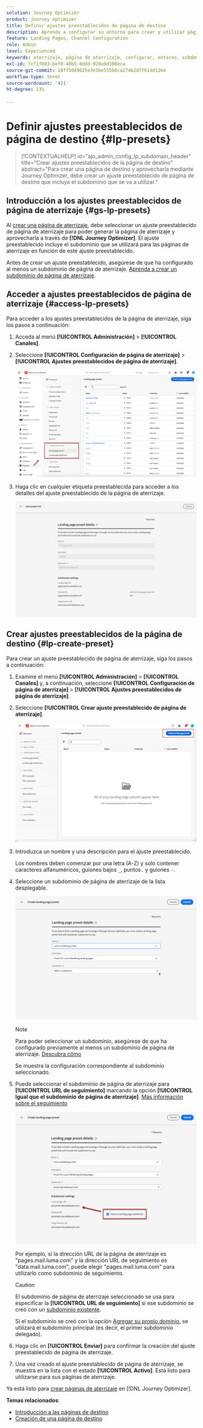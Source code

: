 ```yaml
---
solution: Journey Optimizer
product: journey optimizer
title: Definir ajustes preestablecidos de página de destino
description: Aprenda a configurar su entorno para crear y utilizar páginas de aterrizaje con Journey Optimizer
feature: Landing Pages, Channel Configuration
role: Admin
level: Experienced
keywords: aterrizaje, página de aterrizaje, configurar, entorno, subdominio, ajustes preestablecidos
exl-id: 7cf1f083-bef0-40b5-8ddd-920a9d108eca
source-git-commit: 18ff50d9625e3e5be555b6ca274b2d7f61dd126e
workflow-type: tm+mt
source-wordcount: '411'
ht-degree: 13%

---
```


# Definir ajustes preestablecidos de página de destino {#lp-presets}

>[!CONTEXTUALHELP]
>id="ajo_admin_config_lp_subdomain_header"
>title="Crear ajustes preestablecidos de la página de destino"
>abstract="Para crear una página de destino y aprovecharla mediante Journey Optimizer, debe crear un ajuste preestablecido de página de destino que incluya el subdominio que se va a utilizar."

## Introducción a los ajustes preestablecidos de página de aterrizaje {#gs-lp-presets}

Al [crear una página de aterrizaje](../landing-pages/create-lp.md#create-a-lp), debe seleccionar un ajuste preestablecido de página de aterrizaje para poder generar la página de aterrizaje y aprovecharla a través de **[!DNL Journey Optimizer]**. El ajuste preestablecido incluye el subdominio que se utilizará para las páginas de aterrizaje en función de este ajuste preestablecido.

Antes de crear un ajuste preestablecido, asegúrese de que ha configurado al menos un subdominio de página de aterrizaje. [Aprenda a crear un subdominio de página de aterrizaje](lp-subdomains.md).

## Acceder a ajustes preestablecidos de página de aterrizaje {#access-lp-presets}

Para acceder a los ajustes preestablecidos de la página de aterrizaje, siga los pasos a continuación:

1. Acceda al menú **[!UICONTROL Administración]** > **[!UICONTROL Canales]**.

1. Seleccione **[!UICONTROL Configuración de página de aterrizaje]** > **[!UICONTROL Ajustes preestablecidos de página de aterrizaje]**.

   ![](assets/lp_presets-access.png)

1. Haga clic en cualquier etiqueta preestablecida para acceder a los detalles del ajuste preestablecido de la página de aterrizaje.

   ![](assets/lp_preset-details.png)

## Crear ajustes preestablecidos de la página de destino {#lp-create-preset}

Para crear un ajuste preestablecido de página de aterrizaje, siga los pasos a continuación:

1. Examine el menú **[!UICONTROL Administración]** > **[!UICONTROL Canales]** y, a continuación, seleccione **[!UICONTROL Configuración de página de aterrizaje]** > **[!UICONTROL Ajustes preestablecidos de página de aterrizaje]**.

1. Seleccione **[!UICONTROL Crear ajuste preestablecido de página de aterrizaje]**.

   ![](assets/lp_create-preset-temp.png)

1. Introduzca un nombre y una descripción para el ajuste preestablecido.

   Los nombres deben comenzar por una letra (A-Z) y solo contener caracteres alfanuméricos, guiones bajos `_`, puntos`.` y guiones `-`.

1. Seleccione un subdominio de página de aterrizaje de la lista desplegable.

   ![](assets/lp_preset-subdomain.png)

   >[!NOTE]
   >
   >Para poder seleccionar un subdominio, asegúrese de que ha configurado previamente al menos un subdominio de página de aterrizaje. [Descubra cómo](lp-subdomains.md)

   Se muestra la configuración correspondiente al subdominio seleccionado.

1. Puede seleccionar el subdominio de página de aterrizaje para **[!UICONTROL URL de seguimiento]** marcando la opción **[!UICONTROL Igual que el subdominio de página de aterrizaje]**. [Más información sobre el seguimiento](../email/message-tracking.md)

   ![](assets/lp_preset-subdomain-settings-same.png)

   Por ejemplo, si la dirección URL de la página de aterrizaje es &quot;pages.mail.luma.com&quot; y la dirección URL de seguimiento es &quot;data.mail.luma.com&quot;, puede elegir &quot;pages.mail.luma.com&quot; para utilizarlo como subdominio de seguimiento.

   >[!CAUTION]
   >
   >El subdominio de página de aterrizaje seleccionado se usa para especificar la **[!UICONTROL URL de seguimiento]** <!--and **[!UICONTROL Image Delivery URL]** -->si ese subdominio se creó con un [subdominio existente](lp-subdomains.md#lp-use-existing-subdomain).
   >
   >Si el subdominio se creó con la opción [Agregar su propio dominio](lp-subdomains.md#lp-configure-new-subdomain), se utilizará el subdominio principal (es decir, el primer subdominio delegado).

1. Haga clic en **[!UICONTROL Enviar]** para confirmar la creación del ajuste preestablecido de página de aterrizaje. <!--You can also save the preset as draft and resume its configuration later on.-->

   <!--![](assets/lp_preset-subdomain-settings-submit.png)-->

1. Una vez creado el ajuste preestablecido de página de aterrizaje, se muestra en la lista con el estado **[!UICONTROL Activo]**. Está listo para utilizarse para sus páginas de aterrizaje.

Ya está listo para [crear páginas de aterrizaje](../landing-pages/create-lp.md) en [!DNL Journey Optimizer].
<!--
>[!NOTE]
>
>Learn how to create channel configurations for push notifications and emails in [this section](channel-surfaces.md).-->

**Temas relacionados**:

* [Introducción a las páginas de destino](../landing-pages/get-started-lp.md)
* [Creación de una página de destino](../landing-pages/create-lp.md#create-a-lp)
